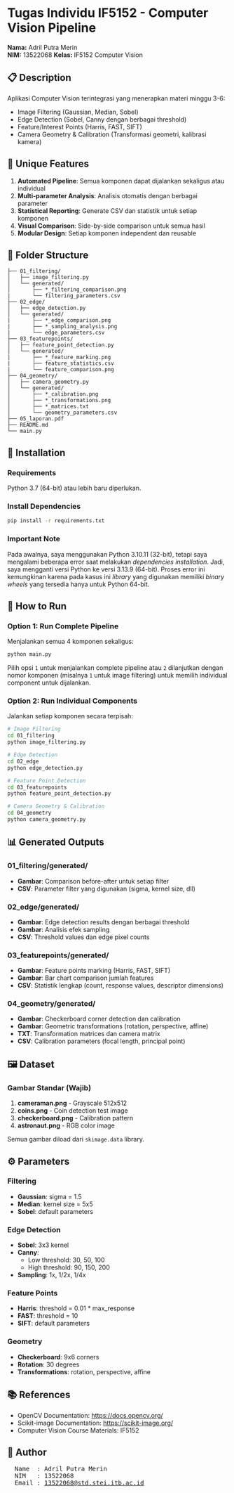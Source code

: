 # Tugas Individu IF5152 - Computer Vision Pipeline

**Nama:** Adril Putra Merin  
**NIM:** 13522068
**Kelas:** IF5152 Computer Vision

## 📋 Description

Aplikasi Computer Vision terintegrasi yang menerapkan materi minggu 3-6:
- Image Filtering (Gaussian, Median, Sobel)
- Edge Detection (Sobel, Canny dengan berbagai threshold)
- Feature/Interest Points (Harris, FAST, SIFT)
- Camera Geometry & Calibration (Transformasi geometri, kalibrasi kamera)

## 🎯 Unique Features

1. **Automated Pipeline**: Semua komponen dapat dijalankan sekaligus atau individual
2. **Multi-parameter Analysis**: Analisis otomatis dengan berbagai parameter
3. **Statistical Reporting**: Generate CSV dan statistik untuk setiap komponen
4. **Visual Comparison**: Side-by-side comparison untuk semua hasil
5. **Modular Design**: Setiap komponen independent dan reusable

## 📁 Folder Structure

```
├── 01_filtering/
│   ├── image_filtering.py
│   └── generated/
│       ├── *_filtering_comparison.png
|       └── filtering_parameters.csv
├── 02_edge/
│   ├── edge_detection.py
│   └── generated/
|       ├── *_edge_comparison.png
|       ├── *_sampling_analysis.png
|       └── edge_parameters.csv
├── 03_featurepoints/
│   ├── feature_point_detection.py
│   └── generated/
|       ├── *_feature_marking.png
|       ├── feature_statistics.csv
|       └── feature_comparison.png
├── 04_geometry/
│   ├── camera_geometry.py
│   └── generated/
│       ├── *_calibration.png
│       ├── *_transformations.png
│       ├── *_matrices.txt
│       └── geometry_parameters.csv
├── 05_laporan.pdf
├── README.md
└── main.py
```

## 🔧 Installation

### Requirements

Python 3.7 (64-bit) atau lebih baru diperlukan. 

### Install Dependencies

```bash
pip install -r requirements.txt
```

### Important Note
Pada awalnya, saya menggunakan Python 3.10.11 (32-bit), tetapi saya mengalami beberapa error saat melakukan _dependencies installation_. Jadi, saya mengganti versi Python ke versi 3.13.9 (64-bit). Proses error ini kemungkinan karena pada kasus ini _library_ yang digunakan memiliki _binary wheels_ yang tersedia hanya untuk Python 64-bit.  

## 🚀 How to Run

### Option 1: Run Complete Pipeline

Menjalankan semua 4 komponen sekaligus:

```bash
python main.py
```

Pilih opsi `1` untuk menjalankan complete pipeline atau `2` dilanjutkan dengan nomor komponen (misalnya `1` untuk image filtering) untuk memilih individual component untuk dijalankan. 

### Option 2: Run Individual Components

Jalankan setiap komponen secara terpisah:

```bash
# Image Filtering
cd 01_filtering
python image_filtering.py

# Edge Detection
cd 02_edge
python edge_detection.py

# Feature Point Detection
cd 03_featurepoints
python feature_point_detection.py

# Camera Geometry & Calibration
cd 04_geometry
python camera_geometry.py
```

## 📊 Generated Outputs

### 01_filtering/generated/
- **Gambar**: Comparison before-after untuk setiap filter
- **CSV**: Parameter filter yang digunakan (sigma, kernel size, dll)

### 02_edge/generated/
- **Gambar**: Edge detection results dengan berbagai threshold
- **Gambar**: Analisis efek sampling
- **CSV**: Threshold values dan edge pixel counts

### 03_featurepoints/generated/
- **Gambar**: Feature points marking (Harris, FAST, SIFT)
- **Gambar**: Bar chart comparison jumlah features
- **CSV**: Statistik lengkap (count, response values, descriptor dimensions)

### 04_geometry/generated/
- **Gambar**: Checkerboard corner detection dan calibration
- **Gambar**: Geometric transformations (rotation, perspective, affine)
- **TXT**: Transformation matrices dan camera matrix
- **CSV**: Calibration parameters (focal length, principal point)

## 🖼️ Dataset

### Gambar Standar (Wajib)
1. **cameraman.png** - Grayscale 512x512
2. **coins.png** - Coin detection test image
3. **checkerboard.png** - Calibration pattern
4. **astronaut.png** - RGB color image

Semua gambar diload dari `skimage.data` library.

## ⚙️ Parameters

### Filtering
- **Gaussian**: sigma = 1.5
- **Median**: kernel size = 5x5
- **Sobel**: default parameters

### Edge Detection
- **Sobel**: 3x3 kernel
- **Canny**: 
  - Low threshold: 30, 50, 100
  - High threshold: 90, 150, 200
- **Sampling**: 1x, 1/2x, 1/4x

### Feature Points
- **Harris**: threshold = 0.01 * max_response
- **FAST**: threshold = 10
- **SIFT**: default parameters

### Geometry
- **Checkerboard**: 9x6 corners
- **Rotation**: 30 degrees
- **Transformations**: rotation, perspective, affine


## 📚 References

- OpenCV Documentation: https://docs.opencv.org/
- Scikit-image Documentation: https://scikit-image.org/
- Computer Vision Course Materials: IF5152

## 👤 Author

<pre>
  Name  : Adril Putra Merin
  NIM   : 13522068
  Email : <a href="mailto:13522068@std.stei.itb.ac.id">13522068@std.stei.itb.ac.id</a>
</pre>